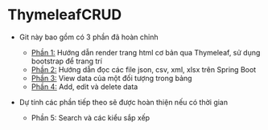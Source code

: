 # ThymeleafCRUD

- Git này bao gồm có 3 phần đã hoàn chỉnh

  - [Phần 1:](peoplelist_part01/ReadMe.md) Hướng dẫn render trang html cơ bản qua Thymeleaf, sử dụng bootstrap để trang trí
  - [Phần 2:](peoplelist_part02/ReadMe.md) Hướng dẫn đọc các file json, csv, xml, xlsx trên Spring Boot
  - [Phần 3:](peoplelist_part03/ReadMe.md) View data của một đối tượng trong bảng
  - [Phần 4:](peoplelist_part04/ReadMe.md) Add, edit và delete data

- Dự tính các phần tiếp theo sẽ được hoàn thiện nếu có thời gian

  - Phần 5: Search và các kiểu sắp xếp
